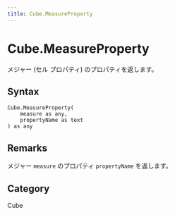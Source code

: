 ```yaml
---
title: Cube.MeasureProperty
---
```


# Cube.MeasureProperty


メジャー (セル プロパティ) のプロパティを返します。


## Syntax

```powerquery
Cube.MeasureProperty(
    measure as any,
    propertyName as text
) as any
```


## Remarks

メジャー <code>measure</code> のプロパティ <code>propertyName</code> を返します。



## Category
Cube
